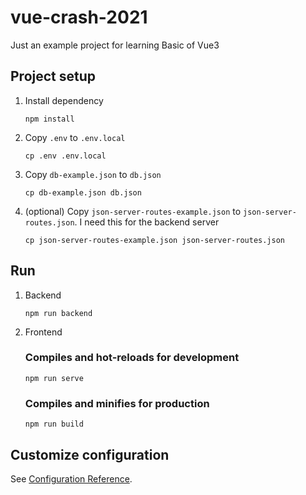 # vue-crash-2021
Just an example project for learning Basic of Vue3

## Project setup
1. Install dependency
    ```
    npm install
    ```
2. Copy `.env` to `.env.local`
    ```
    cp .env .env.local
    ```
3. Copy `db-example.json` to `db.json`
    ```
    cp db-example.json db.json
    ```
4. (optional) Copy `json-server-routes-example.json` to `json-server-routes.json`. I need this for the backend server
    ```
    cp json-server-routes-example.json json-server-routes.json
    ```

## Run
1. Backend
    ```
    npm run backend
    ```

2. Frontend
    ### Compiles and hot-reloads for development
    ```
    npm run serve
    ```

    ### Compiles and minifies for production
    ```
    npm run build
    ```

## Customize configuration
See [Configuration Reference](https://cli.vuejs.org/config/).
